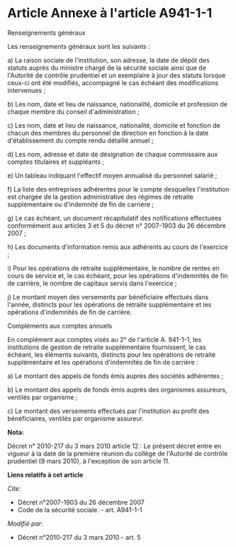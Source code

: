 # Article Annexe à l'article A941-1-1

Renseignements généraux 

Les renseignements généraux sont les suivants : 

a) La raison sociale de l'institution, son adresse, la date de dépôt des statuts auprès du ministre chargé de la sécurité
sociale ainsi que de l'Autorité de contrôle prudentiel et un exemplaire à jour des statuts lorsque ceux-ci ont été modifiés,
accompagné le cas échéant des modifications intervenues ; 

b) Les nom, date et lieu de naissance, nationalité, domicile et profession de chaque membre du conseil d'administration ; 

c) Les nom, date et lieu de naissance, nationalité, domicile et fonction de chacun des membres du personnel de direction en
fonction à la date d'établissement du compte rendu détaillé annuel ; 

d) Les nom, adresse et date de désignation de chaque commissaire aux comptes titulaires et suppléants ; 

e) Un tableau indiquant l'effectif moyen annualisé du personnel salarié ; 

f) La liste des entreprises adhérentes pour le compte desquelles l'institution est chargée de la gestion administrative des
régimes de retraite supplémentaire ou d'indemnité de fin de carrière ; 

g) Le cas échéant, un document récapitulatif des notifications effectuées conformément aux articles 3 et 5 du décret n°
2007-1903 du 26 décembre 2007 ; 

h) Les documents d'information remis aux adhérents au cours de l'exercice ; 

i) Pour les opérations de retraite supplémentaire, le nombre de rentes en cours de service et, le cas échéant, pour les
opérations d'indemnités de fin de carrière, le nombre de capitaux servis dans l'exercice ; 

j) Le montant moyen des versements par bénéficiaire effectués dans l'année, distincts pour les opérations de retraite
supplémentaire et les opérations d'indemnités de fin de carrière. 

Compléments aux comptes annuels 

En complément aux comptes visés au 2° de l'article A. 941-1-1, les institutions de gestion de retraite supplémentaire
fournissent, le cas échéant, les éléments suivants, distincts pour les opérations de retraite supplémentaire et les
opérations d'indemnités de fin de carrière : 

a) Le montant des appels de fonds émis auprès des sociétés adhérentes ; 

b) Le montant des appels de fonds émis auprès des organismes assureurs, ventilés par organisme ; 

c) Le montant des versements effectués par l'institution au profit des bénéficiaires, ventilés par organisme assureur.

**Nota:**

Décret n° 2010-217 du 3 mars 2010 article 12 : Le présent décret entre en vigueur à la date de la première réunion du collège
de l'Autorité de contrôle prudentiel (9 mars 2010), à l'exception de son article 11.

**Liens relatifs à cet article**

_Cite_:

  - Décret n°2007-1903 du 26 décembre 2007
  - Code de la sécurité sociale. - art. A941-1-1

_Modifié par_:

  - Décret n°2010-217 du 3 mars 2010 - art. 5
